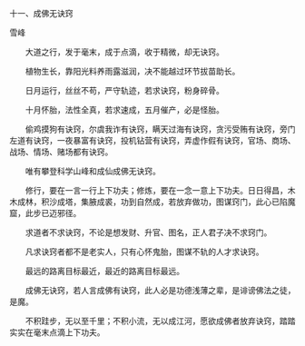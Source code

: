 十一、成佛无诀窍

雪峰


　　大道之行，发于毫末，成于点滴，收于精微，却无诀窍。

　　植物生长，靠阳光料养雨露滋润，决不能越过环节拔苗助长。

　　日月运行，丝丝不苟，严守轨迹，若求诀窍，粉身碎骨。

　　十月怀胎，法性全真，若求速成，五月催产，必是怪胎。

　　偷鸡摸狗有诀窍，尔虞我诈有诀窍，瞒天过海有诀窍，贪污受贿有诀窍，旁门左道有诀窍，一夜暴富有诀窍，投机钻营有诀窍，弄虚作假有诀窍，官场、商场、战场、情场、赌场都有诀窍。

　　唯有攀登科学山峰和成仙成佛无诀窍。

　　修行，要在一言一行上下功夫；修炼，要在一念一意上下功夫。日日得昌，木木成林，积沙成塔，集腋成裘，功到自然成，若放弃做功，图谋窍门，此心已陷魔窟，此步已迈邪径。

　　求道者不求诀窍，不论是想发财、升官、图名，正人君子决不求窍门。

　　凡求诀窍者都不是老实人，只有心怀鬼胎，图谋不轨的人才求诀窍。

　　最远的路离目标最近，最近的路离目标最远。

　　成佛无诀窍，若人言成佛有诀窍，此人必是功德浅薄之辈，是诽谤佛法之徒，是魔。

　　不积跬步，无以至千里；不积小流，无以成江河，愿欲成佛者放弃诀窍，踏踏实实在毫末点滴上下功夫。



